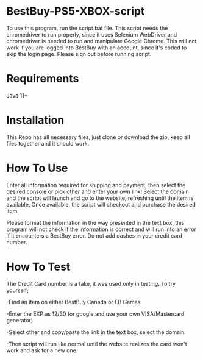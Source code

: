 # BestBuy-PS5-XBOX-script

To use this program, run the script.bat file. This script needs the chromedriver to run properly, since it uses Selenium WebDriver and chromedriver is needed to run and manipulate Google Chrome. This will not work if you are logged into BestBuy with an account, since it's coded to skip the login page. Please sign out before running script.

# Requirements
Java 11+

# Installation
This Repo has all necessary files, just clone or download the zip, keep all files together and it should work.

# How To Use
Enter all information required for shipping and payment, then select the desired console or pick other and enter your own link! Select the domain and the script will launch and go to the website, refreshing until the item is available. Once available, the script will checkout and purchase the desired item. 

Please format the information in the way presented in the text box, this program will not check if the information is correct and will run into an error if it encounters a BestBuy error. Do not add dashes in your credit card number. 

# How To Test
The Credit Card number is a fake, it was used only in testing. To try yourself; 

-Find an item on either BestBuy Canada or EB Games

-Enter the EXP as 12/30 (or google and use your own VISA/Mastercard generator)

-Select other and copy/paste the link in the text box, select the domain.

-Then script will run like normal until the website realizes the card won't work and ask for a new one. 
